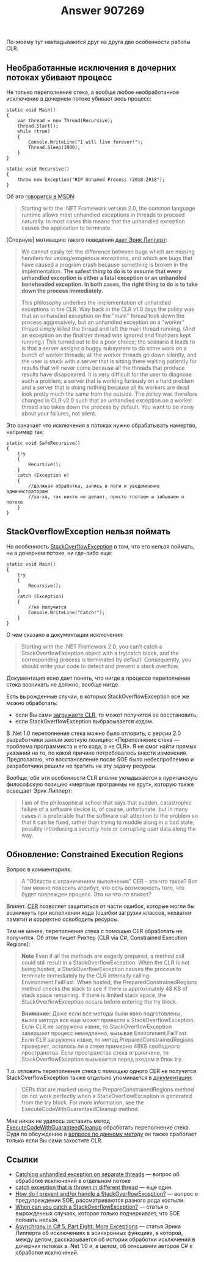 ﻿---
title: "Answer 907269"
se.owner.user_id: 178556
se.owner.display_name: "default locale"
se.owner.link: "https://ru.stackoverflow.com/users/178556/default-locale"
se.answer_id: 907269
se.question_id: 907230
se.post_type: answer
se.score: 6
se.is_accepted: True
---
<p>По-моему тут накладываются друг на друга две особенности работы CLR.</p>

<h2>Необработанные исключения в дочерних потоках убивают процесс</h2>

<p>Не только переполнение стека, а вообще любое необработанное исключение в дочернем потоке убивает весь процесс:</p>

<pre><code>static void Main()
{
    var thread = new Thread(Recursive);
    thread.Start();
    while (true)
    {
        Console.WriteLine("I will live forever!");
        Thread.Sleep(1000);
    }
}

static void Recursive()
{
    throw new Exception("RIP Unnamed Process (2018-2018");
}
</code></pre>

<p>Об это <a href="https://docs.microsoft.com/en-us/dotnet/standard/threading/exceptions-in-managed-threads" rel="nofollow noreferrer">говорится в MSDN</a>:</p>

<blockquote>
  <p>Starting with the .NET Framework version 2.0, the common language runtime allows most unhandled exceptions in threads to proceed naturally. In most cases this means that the unhandled exception causes the application to terminate.</p>
</blockquote>

<p>[Спорную] мотивацию такого поведения <a href="https://blogs.msdn.microsoft.com/ericlippert/2010/11/23/asynchrony-in-c-5-part-eight-more-exceptions/" rel="nofollow noreferrer">дает Эрик Липперт</a>:</p>

<blockquote>
  <p>We cannot easily tell the difference between bugs which are missing handlers for vexing/exogenous exceptions, and which are bugs that have caused a program crash because something is broken in the implementation. <strong>The safest thing to do is to assume that every unhandled exception is either a fatal exception or an unhandled boneheaded exception. In both cases, the right thing to do is to take down the process immediately.</strong></p>
  
  <p>This philosophy underlies the implementation of unhandled exceptions in the CLR. Way back in the CLR v1.0 days the policy was that an unhandled exception on the "main" thread took down the process aggressively, but an unhandled exception on a "worker" thread simply killed the thread and left the main thread running. (And an exception on the finalizer thread was ignored and finalizers kept running.) This turned out to be a poor choice; the scenario it leads to is that a server assigns a buggy subsystem to do some work on a bunch of worker threads; all the worker threads go down silently, and the user is stuck with a server that is sitting there waiting patiently for results that will never come because all the threads that produce results have disappeared. It is very difficult for the user to diagnose such a problem; a server that is working furiously on a hard problem and a server that is doing nothing because all its workers are dead look pretty much the same from the outside. The policy was therefore changed in CLR v2.0 such that an unhandled exception on a worker thread also takes down the process by default. You want to be noisy about your failures, not silent.</p>
</blockquote>

<p>Это означает что исключения в потоках нужно обрабатывать намертво, например так:</p>

<pre><code>static void SafeRecursive()
{
    try
    {
        Recursive();
    }
    catch (Exception e)
    {
        //должная обработка, запись в логи и уведомление администраторам
        //ха-ха, так никто не делает, просто глотаем и забываем о потоке
    }
}
</code></pre>

<h2>StackOverflowException нельзя поймать</h2>

<p>Но особенность <a href="https://docs.microsoft.com/en-us/dotnet/api/system.stackoverflowexception?view=netframework-4.7.2#version-considerations" rel="nofollow noreferrer">StackOverflowException</a> в том, что его нельзя поймать, ни в дочернем потоке, ни где-либо еще:</p>

<pre><code>static void Main()
{
    try
    {
        Recursive();
    }
    catch (Exception)
    {
        //не получится
        Console.WriteLine("Catch!");
    }
}
</code></pre>

<p>О чем сказано в документации исключения:</p>

<blockquote>
  <p>Starting with the .NET Framework 2.0, you can’t catch a StackOverflowException object with a try/catch block, and the corresponding process is terminated by default. Consequently, you should write your code to detect and prevent a stack overflow. </p>
</blockquote>

<p>Документация ясно дает понять, что нигде в процессе переполнение стека возникать не должно, вообще нигде.</p>

<p>Есть вырожденные случаи, в которых StackOverflowException все же можно обработать:</p>

<ul>
<li>если Вы сами <a href="https://docs.microsoft.com/en-us/previous-versions/visualstudio/visual-studio-2008/9x0wh2z3(v=vs.90)" rel="nofollow noreferrer">загружаете CLR</a>, то может получится ее восстановить;</li>
<li>если StackOverflowException выбрасывается кодом.</li>
</ul>

<p>В .Net 1.0 переполнение стека можно было отловить, с версии 2.0 разработчики заняли жесткую позицию: «Переполнение стека — проблема программиста и его кода, а не CLR». Я не смог найти прямых указаний на то, по какой причине потребовалось внести изменения. Предполагаю, что восстановление после SOE было небеспроблемно и разработчики решили не тратить на эту задачу ресурсы.</p>

<p>Вообще, обе эти особенности CLR вполне укладываются в пуританскую философскую позицию «мертвые программы не врут», которую также освещает Эрик Липперт:</p>

<blockquote>
  <p>I am of the philosophical school that says that sudden, catastrophic failure of a software device is, of course, unfortunate, but in many cases it is preferable that the software call attention to the problem so that it can be fixed, rather than trying to muddle along in a bad state, possibly introducing a security hole or corrupting user data along the way.</p>
</blockquote>

<h2>Обновление: Constrained Execution Regions</h2>

<p>Вопрос в комментариях:</p>

<blockquote>
  <p>А "Области с ограничением выполнения" CER - это что такое? Вот там можно повесить атрибут, что есть возможность того, что будет поврежден процесс. Это на что-то влияет?</p>
</blockquote>

<p>Влияет. <a href="https://docs.microsoft.com/en-us/dotnet/framework/performance/constrained-execution-regions" rel="nofollow noreferrer">CER</a> позволяет защититься от части ошибок, которые могли бы возникнуть при исполнении кода (ошибки загрузки классов, нехватки памяти) и корректно освободить ресурсы.</p>

<p>Тем не менее, переполнение стека с помощью CER обработать не получится. Об этом пишет Рихтер (CLR via C#, Constrained Execution Regions):</p>

<blockquote>
  <p><strong>Note</strong> Even if all the methods are eagerly prepared, a method call could still result in a StackOverflowException. When the CLR is not being hosted, a StackOverflowException causes the process to terminate immediately by the CLR internally calling Environment.FailFast. When hosted, the PreparedConstrainedRegions method checks the stack to see if there is approximately 48 KB of stack space remaining. If there is limited stack space,
  the StackOverflowException occurs before entering the try block.</p>
  
  <p><strong>Внимание:</strong> Даже если все методы были явно подготовлены, вызов метода все еще может привести к StackOverflowException. Если CLR не загружена извне, то StackOverflowException завершает процесс немедленно, вызывая Environment.FailFast. Если CLR загружена извне, то метод PreparedConstrainedRegions  проверяет, осталось ли в стеке примерно 48КБ свободного пространства. Если пространство стека ограничено, то StackOverflowException вызывается перед входом в блок try.</p>
</blockquote>

<p>Т.о. отловить переполнение стека с помощью одного CER не получится. StackOverflowException также отдельно упоминается в <a href="https://docs.microsoft.com/en-us/dotnet/api/system.runtime.compilerservices.runtimehelpers.prepareconstrainedregions?view=netframework-4.7.2" rel="nofollow noreferrer">документации</a>:</p>

<blockquote>
  <p>CERs that are marked using the PrepareConstrainedRegions method do not work perfectly when a StackOverflowException is generated from the try block. For more information, see the ExecuteCodeWithGuaranteedCleanup method.</p>
</blockquote>

<p>Мне никак не удалось заставить метод <a href="https://docs.microsoft.com/en-us/dotnet/api/system.runtime.compilerservices.runtimehelpers.executecodewithguaranteedcleanup?view=netframework-4.7.2" rel="nofollow noreferrer">ExecuteCodeWithGuaranteedCleanup</a> обработать переполнение стека. Судя по обсуждению в <a href="https://stackoverflow.com/questions/2591364/when-does-executecodewithguaranteedcleanup-actually-guarantee-cleanup">вопросе по данному методу</a> он также сработает только если Вы сами захостите CLR. </p>

<h2>Ссылки</h2>

<ul>
<li><a href="https://stackoverflow.com/questions/4284986/catching-unhandled-exception-on-separate-threads">Catching unhandled exception on separate threads</a> — вопрос об обработке исключений в отдельном потоке</li>
<li><a href="https://stackoverflow.com/questions/5983779/catch-exception-that-is-thrown-in-different-thread">catch exception that is thrown in different thread</a> — еще один.</li>
<li><a href="https://stackoverflow.com/questions/206820/how-do-i-prevent-and-or-handle-a-stackoverflowexception">How do I prevent and/or handle a StackOverflowException?</a> — вопрос о предупреждении SOE, рассматриваются разного рода костыли.</li>
<li><a href="https://blogs.msdn.microsoft.com/jaredpar/2008/10/22/when-can-you-catch-a-stackoverflowexception/" rel="nofollow noreferrer">When can you catch a StackOverflowException?</a> — статья о вырожденных случаях, которая только подчеркивает, что SOE поймать нельзя.</li>
<li><a href="https://blogs.msdn.microsoft.com/ericlippert/2010/11/23/asynchrony-in-c-5-part-eight-more-exceptions/" rel="nofollow noreferrer">Asynchrony in C# 5, Part Eight: More Exceptions</a> — статья Эрика Липперта об исключениях в асинхронных функциях, в которой, между делом, рассказывается об истории обработки исключений в дочерних потоках в .Net 1.0 и, в целом, об отношении авторов C# к обработке исключений.</li>
</ul>
